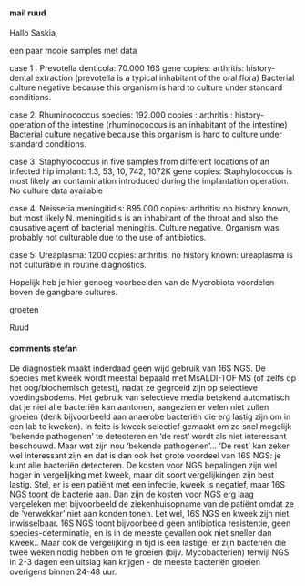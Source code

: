 #### mail ruud

Hallo Saskia,



een paar mooie samples met data



case 1 : Prevotella denticola: 70.000 16S gene copies: arthritis: history- dental extraction (prevotella is a typical inhabitant of the oral flora)  Bacterial culture negative because this organism is hard to culture under standard conditions.



case 2: Rhuminococcus species: 192.000 copies : arthritis : history- operation of the intestine (rhuminococcus is an inhabitant of the intestine) Bacterial culture negative because this organism is hard to culture under standard conditions.



case 3: Staphylococcus in five samples from different locations of an infected hip implant: 1.3, 53, 10, 742, 1072K gene copies: Staphylococcus is most likely an contamination introduced during the implantation operation. No culture data available



case 4: Neisseria meningitidis: 895.000 copies: arthritis: no history known, but most likely N. meningitidis is an inhabitant of the throat and also the causative agent of bacterial meningitis. Culture negative. Organism was probably not culturable due to the use of antibiotics.



case 5: Ureaplasma: 1200 copies: arthritis: no history known: ureaplasma is not culturable in routine diagnostics.



Hopelijk heb je hier genoeg voorbeelden van de Mycrobiota voordelen boven de gangbare cultures.



groeten

Ruud


#### comments stefan
De diagnostiek maakt inderdaad geen wijd gebruik van 16S NGS. De species met kweek wordt meestal bepaald met MsALDI-TOF MS
(of zelfs op het oog/biochemisch getest), nadat ze gegroeid zijn op selectieve voedingsbodems. Het gebruik van selectieve
media betekend automatisch dat je niet alle bacteriën kan aantonen, aangezien er velen niet zullen groeien (denk bijvoorbeeld
 aan anaerobe bacteriën die erg lastig zijn om in een lab te kweken). In feite is kweek selectief gemaakt om zo snel mogelijk
 ‘bekende pathogenen’ te detecteren en ‘de rest’ wordt als niet interessant beschouwd. Maar wat zijn nou
‘bekende pathogenen’… ‘De rest' kan zeker wel interessant zijn en dat is dan ook het grote voordeel van 16S NGS: je kunt alle
 bacteriën detecteren. De kosten voor NGS bepalingen zijn wel hoger in vergelijking met kweek, maar dit soort vergelijkingen zijn
 best lastig. Stel, er is een patiënt met een infectie, kweek is negatief, maar 16S NGS toont de bacterie aan. Dan zijn de kosten
 voor NGS erg laag vergeleken met bijvoorbeeld de ziekenhuisopname van de patiënt omdat ze de ‘verwekker’ niet aan konden tonen.
 Let wel, 16S NGS en kweek zijn niet inwisselbaar. 16S NGS toont bijvoorbeeld geen antibiotica resistentie, geen species-determinatie,
 en is in de meeste gevallen ook niet sneller dan kweek.. Maar ook de vergelijking in tijd is een lastige, er zijn bacteriën die twee
 weken nodig hebben om te groeien (bijv. Mycobacterien) terwijl NGS in 2-3 dagen een uitslag kan krijgen - de meeste bacteriën groeien
 overigens binnen 24-48 uur.


